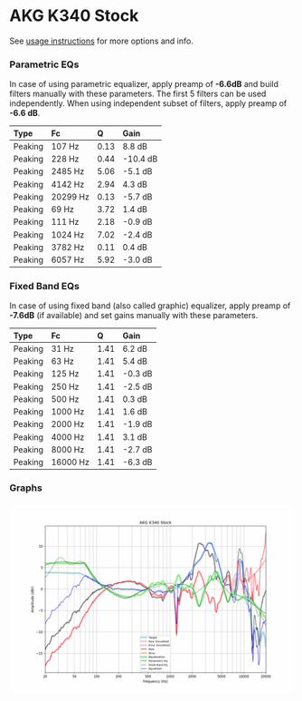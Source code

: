 # AKG K340 Stock
See [usage instructions](https://github.com/jaakkopasanen/AutoEq#usage) for more options and info.

### Parametric EQs
In case of using parametric equalizer, apply preamp of **-6.6dB** and build filters manually
with these parameters. The first 5 filters can be used independently.
When using independent subset of filters, apply preamp of **-6.6 dB**.

| Type    | Fc       |    Q | Gain     |
|:--------|:---------|:-----|:---------|
| Peaking | 107 Hz   | 0.13 | 8.8 dB   |
| Peaking | 228 Hz   | 0.44 | -10.4 dB |
| Peaking | 2485 Hz  | 5.06 | -5.1 dB  |
| Peaking | 4142 Hz  | 2.94 | 4.3 dB   |
| Peaking | 20299 Hz | 0.13 | -5.7 dB  |
| Peaking | 69 Hz    | 3.72 | 1.4 dB   |
| Peaking | 111 Hz   | 2.18 | -0.9 dB  |
| Peaking | 1024 Hz  | 7.02 | -2.4 dB  |
| Peaking | 3782 Hz  | 0.11 | 0.4 dB   |
| Peaking | 6057 Hz  | 5.92 | -3.0 dB  |

### Fixed Band EQs
In case of using fixed band (also called graphic) equalizer, apply preamp of **-7.6dB**
(if available) and set gains manually with these parameters.

| Type    | Fc       |    Q | Gain    |
|:--------|:---------|:-----|:--------|
| Peaking | 31 Hz    | 1.41 | 6.2 dB  |
| Peaking | 63 Hz    | 1.41 | 5.4 dB  |
| Peaking | 125 Hz   | 1.41 | -0.3 dB |
| Peaking | 250 Hz   | 1.41 | -2.5 dB |
| Peaking | 500 Hz   | 1.41 | 0.3 dB  |
| Peaking | 1000 Hz  | 1.41 | 1.6 dB  |
| Peaking | 2000 Hz  | 1.41 | -1.9 dB |
| Peaking | 4000 Hz  | 1.41 | 3.1 dB  |
| Peaking | 8000 Hz  | 1.41 | -2.7 dB |
| Peaking | 16000 Hz | 1.41 | -6.3 dB |

### Graphs
![](./AKG%20K340%20Stock.png)